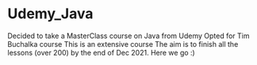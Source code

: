# Udemy_Java

Decided to take a MasterClass course on Java from Udemy
Opted for Tim Buchalka course 
This is an extensive course
The aim is to finish all the lessons (over 200) by the end of Dec 2021.
Here we go :) 
